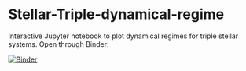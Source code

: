 # Stellar-Triple-dynamical-regime

Interactive Jupyter notebook to plot dynamical regimes for triple stellar systems. Open through Binder:

[![Binder](https://mybinder.org/badge_logo.svg)](https://mybinder.org/v2/gh/TripleEvolution/dyn/master?filepath=plot.ipynb)

